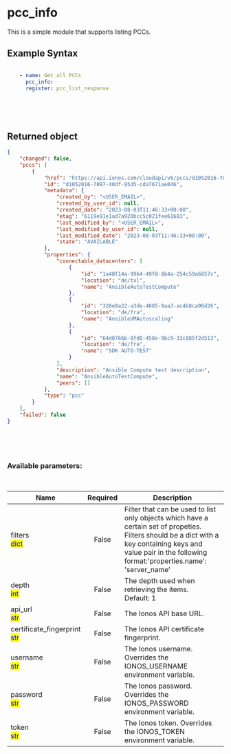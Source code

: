 # pcc_info

This is a simple module that supports listing PCCs.

## Example Syntax


```yaml

    - name: Get all PCCs
      pcc_info:
      register: pcc_list_response

```

&nbsp;

&nbsp;
## Returned object
```json
{
    "changed": false,
    "pccs": [
        {
            "href": "https://api.ionos.com/cloudapi/v6/pccs/d1052016-7097-40df-95d5-cda7671ae046",
            "id": "d1052016-7097-40df-95d5-cda7671ae046",
            "metadata": {
                "created_by": "<USER_EMAIL>",
                "created_by_user_id": null,
                "created_date": "2023-08-03T11:46:33+00:00",
                "etag": "6119e91e1ad7a920bcc5c021fee61683",
                "last_modified_by": "<USER_EMAIL>",
                "last_modified_by_user_id": null,
                "last_modified_date": "2023-08-03T11:46:33+00:00",
                "state": "AVAILABLE"
            },
            "properties": {
                "connectable_datacenters": [
                    {
                        "id": "1a48f14a-9964-49f8-8b4a-254c59a6857c",
                        "location": "de/txl",
                        "name": "AnsibleAutoTestCompute"
                    },
                    {
                        "id": "328e0a22-a3de-4885-9aa3-ac4b8ca96d26",
                        "location": "de/fra",
                        "name": "AnsibleVMAutoscaling"
                    },
                    {
                        "id": "64d0766b-0fd0-458e-9bc9-33c885f2d513",
                        "location": "de/fra",
                        "name": "SDK AUTO-TEST"
                    }
                ],
                "description": "Ansible Compute test description",
                "name": "AnsibleAutoTestCompute",
                "peers": []
            },
            "type": "pcc"
        }
    ],
    "failed": false
}

```

&nbsp;

&nbsp;
### Available parameters:
&nbsp;

<table data-full-width="true">
  <thead>
    <tr>
      <th width="22.8vw">Name</th>
      <th width="10.8vw" align="center">Required</th>
      <th>Description</th>
    </tr>
  </thead>
  <tbody>
  <tr>
  <td>filters<br/><mark style="color:blue;">dict</mark></td>
  <td align="center">False</td>
  <td>Filter that can be used to list only objects which have a certain set of propeties. Filters should be a dict with a key containing keys and value pair in the following format:'properties.name': 'server_name'</td>
  </tr>
  <tr>
  <td>depth<br/><mark style="color:blue;">int</mark></td>
  <td align="center">False</td>
  <td>The depth used when retrieving the items.<br />Default: 1</td>
  </tr>
  <tr>
  <td>api_url<br/><mark style="color:blue;">str</mark></td>
  <td align="center">False</td>
  <td>The Ionos API base URL.</td>
  </tr>
  <tr>
  <td>certificate_fingerprint<br/><mark style="color:blue;">str</mark></td>
  <td align="center">False</td>
  <td>The Ionos API certificate fingerprint.</td>
  </tr>
  <tr>
  <td>username<br/><mark style="color:blue;">str</mark></td>
  <td align="center">False</td>
  <td>The Ionos username. Overrides the IONOS_USERNAME environment variable.</td>
  </tr>
  <tr>
  <td>password<br/><mark style="color:blue;">str</mark></td>
  <td align="center">False</td>
  <td>The Ionos password. Overrides the IONOS_PASSWORD environment variable.</td>
  </tr>
  <tr>
  <td>token<br/><mark style="color:blue;">str</mark></td>
  <td align="center">False</td>
  <td>The Ionos token. Overrides the IONOS_TOKEN environment variable.</td>
  </tr>
  </tbody>
</table>
